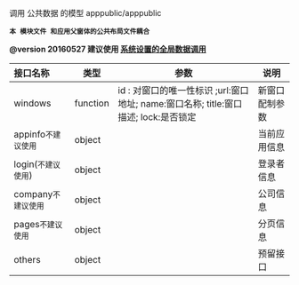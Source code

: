 调用 公共数据 的模型
apppublic/apppublic

**`本 模块文件 和应用父窗体的公共布局文件耦合`**

**@version 20160527 建议使用 [系统设置的全局数据调用](pcd_system_to_globaldata)** 

| 接口名称  | 类型 | 参数  |说明     |
| :--------  |  ------- | ------| -------- |
|windows | function | id : 对窗口的唯一性标识 ;url:窗口地址; name:窗口名称; title:窗口描述; lock:是否锁定 | 新窗口配制参数|
|appinfo`不建议使用` | object || 当前应用信息 |
|login(`不建议使用`)| object || 登录者信息 |
|company`不建议使用`| object || 公司信息 |
|pages`不建议使用`|object|| 分页信息 |
|others|object||预留接口|

